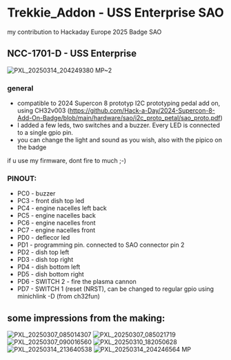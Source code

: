 # Trekkie_Addon - USS Enterprise SAO

my contribution to Hackaday Europe 2025 Badge SAO

## NCC-1701-D - USS Enterprise 
![PXL_20250314_204249380 MP~2](https://github.com/user-attachments/assets/0bc40702-85f7-4b31-984d-9b69915c3f4d)

### general 
* compatible to 2024 Supercon 8 prototyp I2C prototyping pedal add on, using CH32v003 (https://github.com/Hack-a-Day/2024-Supercon-8-Add-On-Badge/blob/main/hardware/sao/i2c_proto_petal/sao_proto.pdf) 
* I added a few leds, two switches and a buzzer. Every LED is connected to a single gpio pin.
* you can change the light and sound as you wish, also with the pipico on the badge

if u use my firmware, dont fire to much ;-)

### PINOUT: 
* PC0 - buzzer
* PC3 - front dish top led
* PC4 - engine nacelles left back
* PC5 - engine nacelles back
* PC6 - engine nacelles front
* PC7 - engine nacelles front
* PD0 - deflecor led
* PD1 - programming pin. connected to SAO connector pin 2
* PD2 - dish top left
* PD3 - dish top right
* PD4 - dish bottom left
* PD5 - dish bottom right
* PD6 - SWITCH 2 - fire the plasma cannon
* PD7 - SWITCH 1 (reset (NRST), can be changed to regular gpio using minichlink -D (from ch32fun)

## some impressions from the making:
![PXL_20250307_085014307](https://github.com/user-attachments/assets/57941858-6c0b-466a-90ed-fad521e740f9)
![PXL_20250307_085021719](https://github.com/user-attachments/assets/a16376bf-064f-4304-97c0-cd55332c92a0)
![PXL_20250307_090016560](https://github.com/user-attachments/assets/8b0082a5-40ff-490a-8758-59bd5f4e3ac2)
![PXL_20250310_182050628](https://github.com/user-attachments/assets/07f6ccd0-0f0a-4226-9d20-6d4a7bfd3e9d)
![PXL_20250314_213640538](https://github.com/user-attachments/assets/db35dafc-988d-4545-a24f-d7f22d9a3a61)
![PXL_20250314_204246564 MP](https://github.com/user-attachments/assets/991760e8-ca20-46de-a9ac-b5e3fe2865fc)

